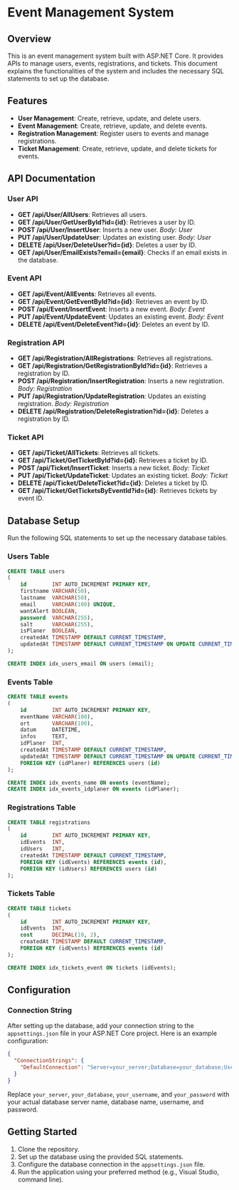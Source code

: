 
# Event Management System

## Overview
This is an event management system built with ASP.NET Core. It provides APIs to manage users, events, registrations, and tickets. This document explains the functionalities of the system and includes the necessary SQL statements to set up the database.

## Features
- **User Management**: Create, retrieve, update, and delete users.
- **Event Management**: Create, retrieve, update, and delete events.
- **Registration Management**: Register users to events and manage registrations.
- **Ticket Management**: Create, retrieve, update, and delete tickets for events.

## API Documentation
### User API
- **GET /api/User/AllUsers**: Retrieves all users.
- **GET /api/User/GetUserById?id={id}**: Retrieves a user by ID.
- **POST /api/User/InsertUser**: Inserts a new user. *Body: User*
- **PUT /api/User/UpdateUser**: Updates an existing user. *Body: User*
- **DELETE /api/User/DeleteUser?id={id}**: Deletes a user by ID.
- **GET /api/User/EmailExists?email={email}**: Checks if an email exists in the database.

### Event API
- **GET /api/Event/AllEvents**: Retrieves all events.
- **GET /api/Event/GetEventById?id={id}**: Retrieves an event by ID.
- **POST /api/Event/InsertEvent**: Inserts a new event. *Body: Event*
- **PUT /api/Event/UpdateEvent**: Updates an existing event. *Body: Event*
- **DELETE /api/Event/DeleteEvent?id={id}**: Deletes an event by ID.

### Registration API
- **GET /api/Registration/AllRegistrations**: Retrieves all registrations.
- **GET /api/Registration/GetRegistrationById?id={id}**: Retrieves a registration by ID.
- **POST /api/Registration/InsertRegistration**: Inserts a new registration. *Body: Registration*
- **PUT /api/Registration/UpdateRegistration**: Updates an existing registration. *Body: Registration*
- **DELETE /api/Registration/DeleteRegistration?id={id}**: Deletes a registration by ID.

### Ticket API
- **GET /api/Ticket/AllTickets**: Retrieves all tickets.
- **GET /api/Ticket/GetTicketById?id={id}**: Retrieves a ticket by ID.
- **POST /api/Ticket/InsertTicket**: Inserts a new ticket. *Body: Ticket*
- **PUT /api/Ticket/UpdateTicket**: Updates an existing ticket. *Body: Ticket*
- **DELETE /api/Ticket/DeleteTicket?id={id}**: Deletes a ticket by ID.
- **GET /api/Ticket/GetTicketsByEventId?id={id}**: Retrieves tickets by event ID.

## Database Setup
Run the following SQL statements to set up the necessary database tables.

### Users Table
```sql
CREATE TABLE users
(
    id        INT AUTO_INCREMENT PRIMARY KEY,
    firstname VARCHAR(50),
    lastname  VARCHAR(50),
    email     VARCHAR(100) UNIQUE,
    wantAlert BOOLEAN,
    password  VARCHAR(255),
    salt      VARCHAR(255),
    isPlaner  BOOLEAN,
    createdAt TIMESTAMP DEFAULT CURRENT_TIMESTAMP,
    updatedAt TIMESTAMP DEFAULT CURRENT_TIMESTAMP ON UPDATE CURRENT_TIMESTAMP
);

CREATE INDEX idx_users_email ON users (email);
```

### Events Table
```sql
CREATE TABLE events
(
    id        INT AUTO_INCREMENT PRIMARY KEY,
    eventName VARCHAR(100),
    ort       VARCHAR(100),
    datum     DATETIME,
    infos     TEXT,
    idPlaner  INT,
    createdAt TIMESTAMP DEFAULT CURRENT_TIMESTAMP,
    updatedAt TIMESTAMP DEFAULT CURRENT_TIMESTAMP ON UPDATE CURRENT_TIMESTAMP,
    FOREIGN KEY (idPlaner) REFERENCES users (id)
);

CREATE INDEX idx_events_name ON events (eventName);
CREATE INDEX idx_events_idplaner ON events (idPlaner);
```

### Registrations Table
```sql
CREATE TABLE registrations
(
    id        INT AUTO_INCREMENT PRIMARY KEY,
    idEvents  INT,
    idUsers   INT,
    createdAt TIMESTAMP DEFAULT CURRENT_TIMESTAMP,
    FOREIGN KEY (idEvents) REFERENCES events (id),
    FOREIGN KEY (idUsers) REFERENCES users (id)
);
```

### Tickets Table
```sql
CREATE TABLE tickets
(
    id        INT AUTO_INCREMENT PRIMARY KEY,
    idEvents  INT,
    cost      DECIMAL(10, 2),
    createdAt TIMESTAMP DEFAULT CURRENT_TIMESTAMP,
    FOREIGN KEY (idEvents) REFERENCES events (id)
);

CREATE INDEX idx_tickets_event ON tickets (idEvents);
```

## Configuration
### Connection String
After setting up the database, add your connection string to the `appsettings.json` file in your ASP.NET Core project. Here is an example configuration:

```json
{
  "ConnectionStrings": {
    "DefaultConnection": "Server=your_server;Database=your_database;User Id=your_username;Password=your_password;"
  }
}
```

Replace `your_server`, `your_database`, `your_username`, and `your_password` with your actual database server name, database name, username, and password.

## Getting Started
1. Clone the repository.
2. Set up the database using the provided SQL statements.
3. Configure the database connection in the `appsettings.json` file.
4. Run the application using your preferred method (e.g., Visual Studio, command line).
